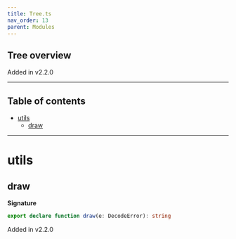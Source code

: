 ```yaml
---
title: Tree.ts
nav_order: 13
parent: Modules
---
```


## Tree overview

Added in v2.2.0

---

<h2 class="text-delta">Table of contents</h2>

- [utils](#utils)
  - [draw](#draw)

---

# utils

## draw

**Signature**

```ts
export declare function draw(e: DecodeError): string
```

Added in v2.2.0
